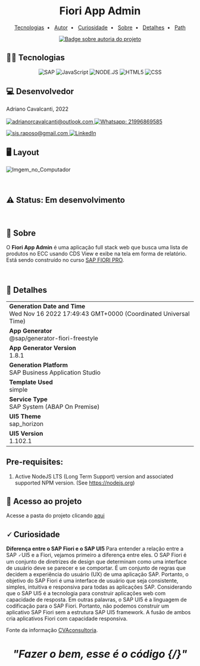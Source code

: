 <h1 align="center"> Fiori App Admin </h1>

<p align="center">
    <a title="Tecnologias" href="#-tecnologias">Tecnologias</a>&nbsp;&nbsp;•&nbsp;&nbsp;	
    <a title="Autor"       href="#-desenvolvedor">Autor</a>&nbsp;&nbsp;•&nbsp;&nbsp;	
    <a title="Curiosidade" href="#-curiosidade">Curiosidade</a>&nbsp;&nbsp;•&nbsp;&nbsp;
    <a title="Sobre"       href="#-sobre">Sobre</a>&nbsp;&nbsp;•&nbsp;&nbsp;
    <a title="Detalhes"    href="#-detalhes">Detalhes</a>&nbsp;&nbsp;•&nbsp;&nbsp;
    <a title="Path"        href="#-acesso-ao-projeto">Path</a>
   
</p>

<div align="center">
    <!--<img alt="Badge sobre tamanho do projeto" title="REPO SIZE - 21200KB" src="https://img.shields.io/badge/REPO%20SIZE-2%2C65MB-blue"/>&nbsp;-->
   <!-- <img alt="Badge sobre tecnologias do projeto" title="TECNOLOGIAS - 4" src="https://img.shields.io/badge/TECNOLOGIAS-4-blue"/>&nbsp;-->
    <a href="https://github.com/AdrianoRaposoCavalcanti" target="_blank">
        <img alt="Badge sobre autoria do projeto" title="AUTOR - ADRIANO CAVALCANTI" src="https://img.shields.io/badge/AUTOR-ADRIANO%20CAVALCANTI-brightgreen"/>
    </a>
  <!--
	<a href="https://daniellubke.com.br" target="_blank">
       <img alt="Curso ministrado por Daniel Lubke" title="SAP FIORI PRO" src="https://img.shields.io/badge/CURSO-SAP%20FIORI%20PRO-red"/>
     <a> 
  --> 
</div>
	  
<!--<div align="center">
    <a href="https://daniellubke.com.br" target="_blank">
       <img alt="Curso ministrado por Daniel Lubke" title="SAP FIORI PRO" src="https://img.shields.io/badge/CURSO-SAP%20FIORI%20PRO-red"/>
     <a>   
</div>-->


## 👨‍💻 Tecnologias 
<div align="center">        
  <img alt="SAP" src="https://img.shields.io/badge/SAP-0FAAFF?style=for-the-badge&logo=sap&logoColor=white"/>  
  <img alt="JavaScript" src="https://img.shields.io/badge/JavaScript-F7DF1E?style=for-the-badge&logo=javascript&logoColor=black"/> 
  <img alt="NODE.JS" src="https://img.shields.io/badge/Node.js-43853D?style=for-the-badge&logo=node.js&logoColor=white"/>   
  <img alt="HTML5" src="https://img.shields.io/badge/HTML5-E34F26?style=for-the-badge&logo=html5&logoColor=white"/> 
  <img alt="CSS" src="https://img.shields.io/badge/CSS3-1572B6?style=for-the-badge&logo=css3&logoColor=white"/>
    
</div>    
        
        
## 💻 Desenvolvedor
Adriano Cavalcanti, 2022
<br/>
<br/>
<a href = "mailto:adrianorcavalcanti@outlook.com" target="_blank">
      <img title="adrianorcavalcanti@outlook.com" src="https://img.shields.io/badge/Microsoft_Outlook-0078D4?style=for-the-badge&logo=microsoft-outlook&logoColor=white">
</a>
<a href = "https://api.whatsapp.com/send?phone=21996869585" target="_blank">
      <img title="Whatsapp: 21996869585 " src="https://img.shields.io/badge/WhatsApp-25D366?style=for-the-badge&logo=whatsapp&logoColor=white">
</a>      
        
        
<a href = "mailto:sis.raposo@gmail.com" target="_blank">
      <img title="sis.raposo@gmail.com" src="https://img.shields.io/badge/Gmail-D14836?style=for-the-badge&logo=gmail&logoColor=white">
</a>        
<a href = "https://www.linkedin.com/in/adriano-cavalcanti-8b3aa0103/" target="_blank">
<img title="LinkedIn" alt="LinkedIn" src="https://img.shields.io/badge/LinkedIn-0077B5?style=for-the-badge&logo=linkedin&logoColor=white"/>
</a>

<br/>
 
## 🖥️ Layout
![Imgem_no_Computador](https://user-images.githubusercontent.com/19610038/227809593-bb7dec60-49b5-44db-a50c-dfa1cdf13c02.png)        

<br/>
 
## ⚠️ Status: Em desenvolvimento         
       
<br/>

## 🏴󠁳󠁯󠁢󠁲󠁿 Sobre     

O **Fiori App Admin** é uma aplicação full stack web que busca uma lista de produtos no ECC usando CDS View e exibe na tela em forma de relatório. Está sendo construído no curso [SAP FIORI PRO](https://daniellubke.com "Site do curso SAP FIORI PRO").
        
<br/>        
        
## 📰 Detalhes
|               |
| ------------- |
|**Generation Date and Time**<br>Wed Nov 16 2022 17:49:43 GMT+0000 (Coordinated Universal Time)|
|**App Generator**<br>@sap/generator-fiori-freestyle|
|**App Generator Version**<br>1.8.1|
|**Generation Platform**<br>SAP Business Application Studio|
|**Template Used**<br>simple|
|**Service Type**<br>SAP System (ABAP On Premise)|
|**UI5 Theme**<br>sap_horizon|
|**UI5 Version**<br>1.102.1|


## Pre-requisites:

1. Active NodeJS LTS (Long Term Support) version and associated supported NPM version.  (See https://nodejs.org)

## 📂 Acesso ao projeto 

Acesse a pasta do projeto clicando  [aqui](https://github.com/AdrianoRaposoCavalcanti/fiori_app_admin/webapp/ "GitHub") 

## 🗸 Curiosidade 

**Diferença entre o SAP Fiori e o SAP UI5**
Para entender a relação entre a SAP 🗸UI5 e a Fiori, vejamos primeiro a diferença entre eles.
O SAP Fiori é um conjunto de diretrizes de design que determinam como uma interface de usuário deve se parecer e se comportar. É um conjunto de regras que decidem a experiência do usuário (UX) de uma aplicação SAP. Portanto, o objetivo do SAP Fiori é uma interface de usuário que seja consistente, simples, intuitiva e responsiva para todas as aplicações SAP.
Considerando que o SAP UI5 é a tecnologia para construir aplicações web com capacidade de resposta. Em outras palavras, o SAP UI5 é a linguagem de codificação para o SAP Fiori. Portanto, não podemos construir um aplicativo SAP Fiori sem a estrutura SAP UI5 framework. A fusão de ambos cria aplicativos Fiori com capacidade responsiva.        
        
Fonte da informação [CVAconsultoria](https://cvaconsultoria.com.br/diferenca-entre-o-sap-ui5-e-o-sap-fiori/ "Site da CVAconsultoria" ).        

<i><h1 align="center">"Fazer o bem, esse é o código {/}" </h4></i>
 

